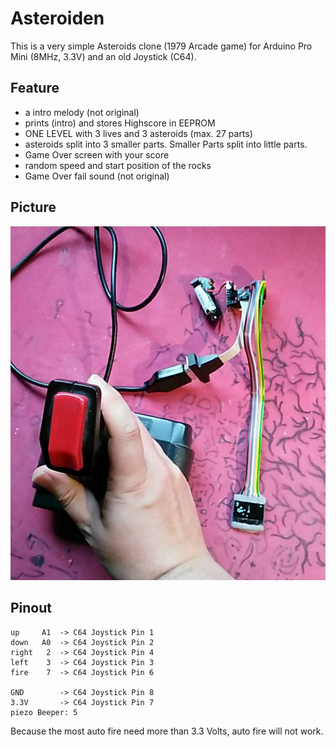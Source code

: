 # Asteroiden

This is a very simple Asteroids clone (1979 Arcade game) for Arduino Pro Mini (8MHz, 3.3V) and an old Joystick (C64).

## Feature

- a intro melody (not original)
- prints (intro) and stores Highscore in EEPROM
- ONE LEVEL with 3 lives and 3 asteroids (max. 27 parts)
- asteroids split into 3 smaller parts. Smaller Parts split into little parts.
- Game Over screen with your score
- random speed and start position of the rocks
- Game Over fail sound (not original)

## Picture

![Picture of all](image.jpg)

## Pinout

    up     A1  -> C64 Joystick Pin 1
    down   A0  -> C64 Joystick Pin 2
    right   2  -> C64 Joystick Pin 4
    left    3  -> C64 Joystick Pin 3
    fire    7  -> C64 Joystick Pin 6
    
    GND        -> C64 Joystick Pin 8
    3.3V       -> C64 Joystick Pin 7
    piezo Beeper: 5

Because the most auto fire need more than 3.3 Volts, auto fire will not work.
